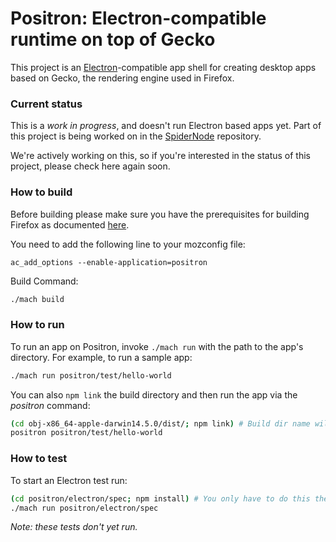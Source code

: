 Positron: Electron-compatible runtime on top of Gecko
===
This project is an [Electron](http://electron.atom.io/)-compatible app shell for creating desktop apps based on Gecko, the rendering engine used in Firefox.

### Current status
This is a _work in progress_, and doesn't run Electron based apps yet.  Part of this project is being worked on in the [SpiderNode](https://github.com/mozilla/spidernode) repository.

We're actively working on this, so if you're interested in the status of this project, please check here again soon.

### How to build
Before building please make sure you have the prerequisites for building Firefox as documented [here](https://developer.mozilla.org/en-US/docs/Mozilla/Developer_guide/Build_Instructions/Simple_Firefox_build#Build_prerequisites).

You need to add the following line to your mozconfig file:
```
ac_add_options --enable-application=positron
```

Build Command:
```bash
./mach build
```

### How to run
To run an app on Positron, invoke `./mach run` with the path to the app's directory. For example, to run a sample app:

```bash
./mach run positron/test/hello-world
```

You can also `npm link` the build directory and then run the app via the *positron* command:

```bash
(cd obj-x86_64-apple-darwin14.5.0/dist/; npm link) # Build dir name will vary.
positron positron/test/hello-world
```

### How to test
To start an Electron test run:

```bash
(cd positron/electron/spec; npm install) # You only have to do this the first time.
./mach run positron/electron/spec
```

*Note: these tests don't yet run.*
